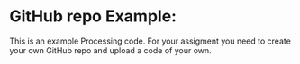 # GitHub repo Example:  

This is an example Processing code. For your assigment you need to create your own GitHub repo and upload a code of your own. 
